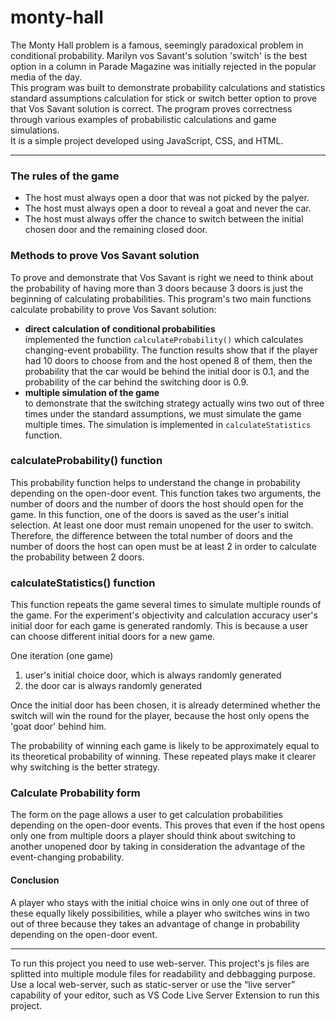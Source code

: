 # monty-hall
The Monty Hall problem is a famous, seemingly paradoxical problem in conditional probability. Marilyn vos Savant's solution 'switch' is the best option in a column in Parade Magazine was initially rejected in the popular media of the day.<br>
This program was built to demonstrate probability calculations and statistics standard assumptions calculation for stick or switch better option to prove that Vos Savant solution is correct. The program proves correctness through various examples of probabilistic calculations and game simulations.<br>
It is a simple project developed using JavaScript, CSS, and HTML. 
   <hr>

### The rules of the game

- The host must always open a door that was not picked by the palyer.
- The host must always open a door to reveal a goat and never the car.
- The host must always offer the chance to switch between the initial chosen door and the remaining closed door.
### Methods to prove Vos Savant solution
To prove and demonstrate that Vos Savant is right we need to think about the probability of having more than 3 doors because 3 doors is just the beginning of calculating probabilities. This program's two main functions calculate probability to prove Vos Savant solution:
  
- <b>direct calculation of conditional probabilities</b><br> implemented the function <code>calculateProbability()</code> which calculates changing-event probability. The function results show that if the player had 10 doors to choose from and the host opened 8 of them, then the probability that the car would be behind the initial door is 0.1, and the probability of the car behind the switching door is 0.9.
- <b>multiple simulation of the game</b><br>
  to demonstrate that the switching strategy actually wins two out of three times under the standard assumptions, we must simulate the game multiple times. The simulation is implemented in <code>calculateStatistics</code> function.


### <b>calculateProbability() function</b>
This probability function helps to understand the change in probability depending on the open-door event.
This function takes two arguments, the number of doors and the number of doors the host should open for the game. In this function, one of the doors is saved as the user's initial selection. At least one door must remain unopened for the user to switch. Therefore, the difference between the total number of doors and the number of doors the host can open must be at least 2 in order to calculate the probability between 2 doors.

### <b>calculateStatistics() function</b>
This function repeats the game several times to simulate multiple rounds of the game. For the experiment's objectivity
and calculation accuracy user's initial door for each game is generated randomly. This is because a user can choose different initial doors for a new game.

One iteration (one game)
1. user's initial choice door, which is always randomly generated
2. the door car is always randomly generated

Once the initial door has been chosen, it is already determined whether the switch will win the round for the player, because the host only opens the 'goat door' behind him.<br>

The probability of winning each game is likely to be approximately equal to its theoretical probability of winning. These repeated plays make it clearer why switching is the better strategy.

### <b>Calculate Probability form</b>
The form on the page allows a user to get calculation probabilities depending on the open-door events. 
This proves that even if the host opens only one from multiple doors a player should think about switching to another unopened door by taking in consideration the advantage of the event-changing probability.<br>

#### <b>Conclusion</b>
A player who stays with the initial choice wins in only one out of three of these equally likely possibilities, while a player who switches wins in two out of three because they takes an advantage of change in probability depending on the open-door event.

<hr>
To run this project you need to use web-server. This project's js files are splitted into multiple module files for readability and debbagging purpose. Use a local web-server, such as static-server or use the “live server” capability of your editor, such as VS Code Live Server Extension to run this project.